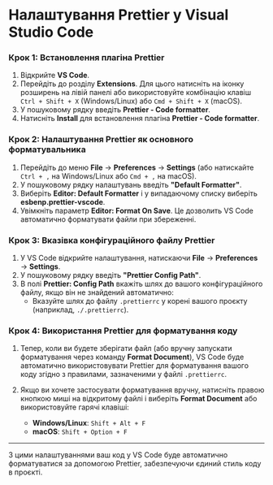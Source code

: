 # Налаштування Prettier у Visual Studio Code

### Крок 1: Встановлення плагіна Prettier

1. Відкрийте **VS Code**.
2. Перейдіть до розділу **Extensions**. Для цього натисніть на іконку розширень на лівій панелі або використовуйте комбінацію клавіш `Ctrl + Shift + X` (Windows/Linux) або `Cmd + Shift + X` (macOS).
3. У пошуковому рядку введіть **Prettier - Code formatter**.
4. Натисніть **Install** для встановлення плагіна **Prettier - Code formatter**.

### Крок 2: Налаштування Prettier як основного форматувальника

1. Перейдіть до меню **File** → **Preferences** → **Settings** (або натискайте `Ctrl + ,` на Windows/Linux або `Cmd + ,` на macOS).
2. У пошуковому рядку налаштувань введіть **"Default Formatter"**.
3. Виберіть **Editor: Default Formatter** і у випадаючому списку виберіть **esbenp.prettier-vscode**.
4. Увімкніть параметр **Editor: Format On Save**. Це дозволить VS Code автоматично форматувати файли при збереженні.

### Крок 3: Вказівка конфігураційного файлу Prettier

1. У VS Code відкрийте налаштування, натискаючи **File** → **Preferences** → **Settings**.
2. У пошуковому рядку введіть **"Prettier Config Path"**.
3. В полі **Prettier: Config Path** вкажіть шлях до вашого конфігураційного файлу, якщо він не знайдений автоматично:
   - Вказуйте шлях до файлу `.prettierrc` у корені вашого проєкту (наприклад, `./.prettierrc`).

### Крок 4: Використання Prettier для форматування коду

1. Тепер, коли ви будете зберігати файл (або вручну запускати форматування через команду **Format Document**), VS Code буде автоматично використовувати Prettier для форматування вашого коду згідно з правилами, зазначеними у файлі `.prettierrc`.

2. Якщо ви хочете застосувати форматування вручну, натисніть правою кнопкою миші на відкритому файлі і виберіть **Format Document** або використовуйте гарячі клавіші:
   - **Windows/Linux**: `Shift + Alt + F`
   - **macOS**: `Shift + Option + F`

---

З цими налаштуваннями ваш код у VS Code буде автоматично форматуватися за допомогою Prettier, забезпечуючи єдиний стиль коду в проєкті.
